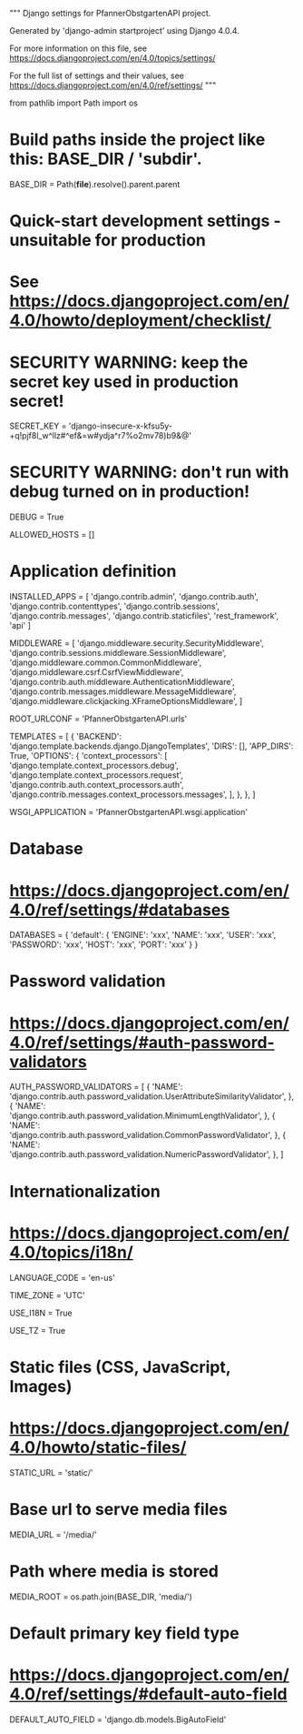 """
Django settings for PfannerObstgartenAPI project.

Generated by 'django-admin startproject' using Django 4.0.4.

For more information on this file, see
https://docs.djangoproject.com/en/4.0/topics/settings/

For the full list of settings and their values, see
https://docs.djangoproject.com/en/4.0/ref/settings/
"""

from pathlib import Path
import os

# Build paths inside the project like this: BASE_DIR / 'subdir'.
BASE_DIR = Path(__file__).resolve().parent.parent


# Quick-start development settings - unsuitable for production
# See https://docs.djangoproject.com/en/4.0/howto/deployment/checklist/

# SECURITY WARNING: keep the secret key used in production secret!
SECRET_KEY = 'django-insecure-x-kfsu5y-+q!pjf8l_w^llz#^ef&=w#ydja^r7%o2mv78)b9&@'

# SECURITY WARNING: don't run with debug turned on in production!
DEBUG = True

ALLOWED_HOSTS = []


# Application definition

INSTALLED_APPS = [
'django.contrib.admin',
'django.contrib.auth',
'django.contrib.contenttypes',
'django.contrib.sessions',
'django.contrib.messages',
'django.contrib.staticfiles',
'rest_framework',
'api'
]

MIDDLEWARE = [
'django.middleware.security.SecurityMiddleware',
'django.contrib.sessions.middleware.SessionMiddleware',
'django.middleware.common.CommonMiddleware',
'django.middleware.csrf.CsrfViewMiddleware',
'django.contrib.auth.middleware.AuthenticationMiddleware',
'django.contrib.messages.middleware.MessageMiddleware',
'django.middleware.clickjacking.XFrameOptionsMiddleware',
]

ROOT_URLCONF = 'PfannerObstgartenAPI.urls'

TEMPLATES = [
{
'BACKEND': 'django.template.backends.django.DjangoTemplates',
'DIRS': [],
'APP_DIRS': True,
'OPTIONS': {
'context_processors': [
'django.template.context_processors.debug',
'django.template.context_processors.request',
'django.contrib.auth.context_processors.auth',
'django.contrib.messages.context_processors.messages',
],
},
},
]

WSGI_APPLICATION = 'PfannerObstgartenAPI.wsgi.application'


# Database
# https://docs.djangoproject.com/en/4.0/ref/settings/#databases

DATABASES = {
'default': {
'ENGINE': 'xxx',
'NAME': 'xxx',
'USER': 'xxx',
'PASSWORD': 'xxx',
'HOST': 'xxx',
'PORT': 'xxx'
}
}


# Password validation
# https://docs.djangoproject.com/en/4.0/ref/settings/#auth-password-validators

AUTH_PASSWORD_VALIDATORS = [
{
'NAME': 'django.contrib.auth.password_validation.UserAttributeSimilarityValidator',
},
{
'NAME': 'django.contrib.auth.password_validation.MinimumLengthValidator',
},
{
'NAME': 'django.contrib.auth.password_validation.CommonPasswordValidator',
},
{
'NAME': 'django.contrib.auth.password_validation.NumericPasswordValidator',
},
]


# Internationalization
# https://docs.djangoproject.com/en/4.0/topics/i18n/

LANGUAGE_CODE = 'en-us'

TIME_ZONE = 'UTC'

USE_I18N = True

USE_TZ = True


# Static files (CSS, JavaScript, Images)
# https://docs.djangoproject.com/en/4.0/howto/static-files/

STATIC_URL = 'static/'

# Base url to serve media files
MEDIA_URL = '/media/'
# Path where media is stored
MEDIA_ROOT = os.path.join(BASE_DIR, 'media/')

# Default primary key field type
# https://docs.djangoproject.com/en/4.0/ref/settings/#default-auto-field

DEFAULT_AUTO_FIELD = 'django.db.models.BigAutoField'

